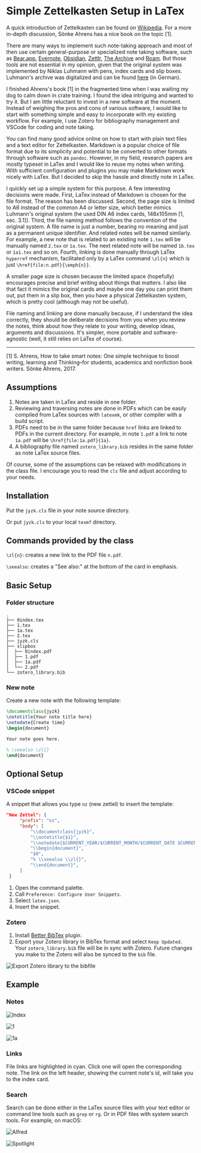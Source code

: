 # Simple Zettelkasten Setup in LaTex

A quick introduction of Zettelkasten can be found on
[Wikipedia](https://en.wikipedia.org/wiki/Zettelkasten). For a more in-depth
discussion, Sönke Ahrens has a nice book on the topic [1].

There are many ways to implement such note-taking approach and most of then use
certain general-purpose or specialized note taking software, such as
[Bear.app](https://bear.app), [Evernote](https://evernote.com),
[Obsidian](https://obsidian.md), [Zettlr](https://www.zettlr.com), [The
Archive](https://zettelkasten.de/the-archive/) and
[Roam](https://roamresearch.com). But those tools are not essential in my
opinion, given that the original system was implemented by Niklas Luhmann with
pens, index cards and slip boxes. Luhmann's archive was digitalized and can be
found [here](https://niklas-luhmann-archiv.de) (in German).

I finished Ahrens's book [1] in the fragmented time when I was waiting my dog to
calm down in crate training. I found the idea intriguing and wanted to try it.
But I am little reluctant to invest in a new software at the moment. Instead of
weighing the pros and cons of various software, I would like to start with
something simple and easy to incorporate with my existing workflow. For example,
I use Zotero for bibliography management and VSCode for coding and note taking.

You can find many good advice online on how to start with plain text files and a
text editor for Zettelkasten. Markdown is a popular choice of file format due to
its simplicity and potential to be converted to other formats through software
such as `pandoc`. However, in my field, research papers are mostly typeset in
LaTex and I would like to reuse my notes when writing. With sufficient configuration
and plugins you may make Markdown work nicely with LaTex. But I decided to skip
the hassle and directly note in LaTex.

I quickly set up a simple system for this purpose. A few interesting decisions
were made. First, LaTex instead of Markdown is chosen for the file format. The
reason has been discussed. Second, the page size is limited to A6 instead of the
common A4 or letter size, which better mimics Luhmann's original system (he used
DIN A6 index cards, 148x105mm [1, sec. 3.1]). Third, the file naming method
follows the convention of the original system. A file name is just a number,
bearing no meaning and just as a permanent unique identifier. And related notes
will be named similarly. For example, a new note that is related to an existing
note `1.tex` will be manually named `2.tex` or `1a.tex`. The next related note
will be named `1b.tex` or `1a1.tex` and so on. Fourth, linking is done manually
through LaTex `hyperref` mechanism, facilitated only by a LaTex command
`\zl{n}` which is just `\href{file:n.pdf}{\emph{n}}`.

A smaller page size is chosen because the limited space (hopefully) encourages
precise and brief writing about things that matters. I also like that fact it
mimics the original cards and maybe one day you can print them out, put them in
a slip box, then you have a physical Zettelkasten system, which is pretty cool
(although may not be useful).

File naming and linking are done manually because, if I understand the idea
correctly, they should be deliberate decisions from you when you review the
notes, think about how they relate to your writing, develop ideas, arguments and
discussions. It's simpler, more portable and software-agnostic (well, it still
relies on LaTex of course).

---

[1] S. Ahrens, How to take smart notes: One simple technique to boost writing, learning and Thinking–for students, academics and nonfiction book writers. Sönke Ahrens, 2017.

## Assumptions

1. Notes are taken in LaTex and reside in one folder.
2. Reviewing and traversing notes are done in PDFs which can be easily compiled
   from LaTex sources with `latexmk`, or other compiler with a build script.
3. PDFs need to be in the same folder because `href` links are linked to PDFs in
   the current directory. For example, in note `1.pdf` a link to note `1a.pdf`
   will be `\href{file:1a.pdf}{1a}`.
4. A bibliography file named `zotero_library.bib` resides in the same folder as
   note LaTex source files.

Of course, some of the assumptions can be relaxed with modifications in the
class file. I encourage you to read the `cls` file and adjust according to your
needs.

## Installation

Put the `jyzk.cls` file in your note source directory.

Or put `jyzk.cls` to your local `texmf` directory.

## Commands provided by the class

`\zl{n}`: creates a new link to the PDF file `n.pdf`.

`\seealso`: creates a "See also:" at the bottom of the card in emphasis.

## Basic Setup

### Folder structure

```text
.
├── 0index.tex
├── 1.tex
├── 1a.tex
├── 2.tex
├── jyzk.cls
├── slipbox
│  ├── 0index.pdf
│  ├── 1.pdf
│  ├── 1a.pdf
│  └── 2.pdf
└── zotero_library.bib
```

### New note

Create a new note with the following template:

```latex
\documentclass{jyzk}
\notetitle{Your note title here}
\notedate{Create time}
\begin{document}

Your note goes here.

% \seealso \zl{}
\end{document}
```

## Optional Setup

### VSCode snippet

A snippet that allows you type `nz` (new zettel) to insert the template:

```json
"New Zettel": {
     "prefix": "nz",
     "body": [
         "\\documentclass{jyzk}",
         "\\notetitle{$1}",
         "\\notedate{$CURRENT_YEAR/$CURRENT_MONTH/$CURRENT_DATE $CURRENT_HOUR:$CURRENT_MINUTE:$CURRENT_SECOND}",
         "\\begin{document}",
         "$0",
         "% \\seealso \\zl{}",
         "\\end{document}",
     ]
 }
```

1. Open the command palette.
2. Call `Preference: Configure User Snippets`.
3. Select `latex.json`.
4. Insert the snippet.

### Zotero

1. Install [Better BibTex](https://retorque.re/zotero-better-bibtex/) plugin.
2. Export your Zotero library in BibTex format and select `Keep Updated`. Your `zotero_library.bib` file will be in sync with Zotero. Future
   changes you make to the Zotero will also be synced to the `bib` file.

![Export Zotero library to the bibfile](images/better-bibtex-export.png)

## Example

### Notes

![Index](images/0index.png)

![1](images/1.png)

![1a](images/1a.png)

### Links

File links are highlighted in cyan. Click one will open the corresponding note.
The link on the left header, showing the current note's id, will take you to the
index card.


### Search

Search can be done either in the LaTex source files with your text editor or command
line tools such as `grep` or `rg`. Or in PDF files with system search tools. For
example, on macOS:

![Alfred](images/alfred-search.png)

![Spotlight](images/spotlight-search.png)

